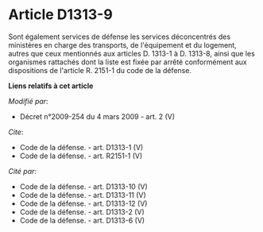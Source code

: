 # Article D1313-9

Sont également services de défense les services déconcentrés des ministères en charge des transports, de l'équipement et du
logement, autres que ceux mentionnés aux articles D. 1313-1 à D. 1313-8, ainsi que les organismes rattachés dont la liste est
fixée par arrêté conformément aux dispositions de l'article R. 2151-1 du code de la défense.

**Liens relatifs à cet article**

_Modifié par_:

  - Décret n°2009-254 du 4 mars 2009 - art. 2 (V)

_Cite_:

  - Code de la défense. - art. D1313-1 (V)
  - Code de la défense. - art. R2151-1 (V)

_Cité par_:

  - Code de la défense. - art. D1313-10 (V)
  - Code de la défense. - art. D1313-11 (V)
  - Code de la défense. - art. D1313-12 (V)
  - Code de la défense. - art. D1313-2 (V)
  - Code de la défense. - art. D1313-6 (V)
